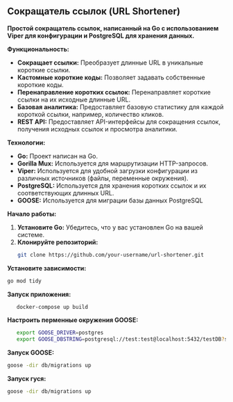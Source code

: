 ## Сокращатель ссылок (URL Shortener)

**Простой сокращатель ссылок, написанный на Go с использованием Viper для конфигурации и PostgreSQL для хранения данных.**

**Функциональность:**

* **Сокращает ссылки:** Преобразует длинные URL в уникальные короткие ссылки.
* **Кастомные короткие коды:** Позволяет задавать собственные короткие коды.
* **Перенаправление коротких ссылок:** Перенаправляет короткие ссылки на их исходные длинные URL.
* **Базовая аналитика:** Предоставляет базовую статистику для каждой короткой ссылки, например, количество кликов.
* **REST API:** Предоставляет API-интерфейсы для сокращения ссылок, получения исходных ссылок и просмотра аналитики.

**Технологии:**

* **Go:** Проект написан на Go.
* **Gorilla Mux:** Используется для маршрутизации HTTP-запросов.
* **Viper:** Используется для удобной загрузки конфигурации из различных источников (файлы, переменные окружения).
* **PostgreSQL:** Используется для хранения коротких ссылок и их соответствующих длинных URL.
* **GOOSE:** Используется для миграции базы данных PostgreSQL

**Начало работы:**

1. **Установите Go:** Убедитесь, что у вас установлен Go на вашей системе.
2. **Клонируйте репозиторий:**
   ```bash
   git clone https://github.com/your-username/url-shortener.git
   ```

**Установите зависимости:**
```bash 
go mod tidy
```

**Запуск приложения:**
```bash
   docker-compose up build
```
**Настроить перменные окружения GOOSE:**
```bash
   export GOOSE_DRIVER=postgres
   export GOOSE_DBSTRING=postgresql://test:test@localhost:5432/testDB?sslmode=disable
```
**Запуск GOOSE:**
```bash
goose -dir db/migrations up
```

**Запуск гуся:**
```bash
goose -dir db/migrations up
```
